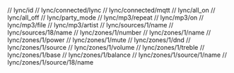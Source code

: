 // lync/id
// lync/connected/lync
// lync/connected/mqtt
// lync/all_on
// lync/all_off
// lync/party_mode
// lync/mp3/repeat
// lync/mp3/on
// lync/mp3/file
// lync/mp3/artist
// lync/sources/1/name
// lync/sources/18/name
// lync/zones/1/number
// lync/zones/1/name
// lync/zones/1/power
// lync/zones/1/mute
// lync/zones/1/dnd
// lync/zones/1/source
// lync/zones/1/volume
// lync/zones/1/treble
// lync/zones/1/base
// lync/zones/1/balance
// lync/zones/1/source/1/name
// lync/zones/1/source/18/name
